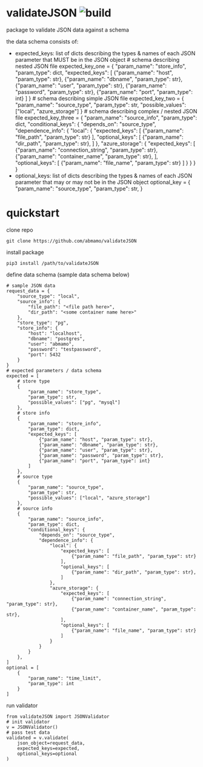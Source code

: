 # validateJSON ![build](https://github.com/abmamo/validateJSON/workflows/build/badge.svg?branch=main)
package to validate JSON data against a schema

the data schema consists of:
- expected_keys: list of dicts describing the types & names
                 of each JSON parameter that MUST be in the
                 JSON object
        # schema describing nested JSON file
        expected_key_one =
            {
                "param_name": "store_info",
                "param_type": dict,
                "expected_keys": [
                    {"param_name": "host", "param_type": str},
                    {"param_name": "dbname", "param_type": str},
                    {"param_name": "user", "param_type": str},
                    {"param_name": "password", "param_type": str},
                    {"param_name": "port", "param_type": int}
                ]
            }
        # schema describing simple JSON file
        expected_key_two =
            {
                "param_name": "source_type",
                "param_type": str,
                "possible_values": ["local", "azure_storage"]
            }
        # schema describing complex / nested JSON file
        expected_key_three =
            {
                "param_name": "source_info",
                "param_type": dict,
                "conditional_keys": {
                    "depends_on": "source_type",
                    "dependence_info": {
                        "local": {
                            "expected_keys": [
                                {"param_name": "file_path", "param_type": str}
                            ],
                            "optional_keys": [
                                {"param_name": "dir_path", "param_type": str},
                            ]
                        },
                        "azure_storage": {
                            "expected_keys": [
                                {"param_name": "connection_string", "param_type": str},
                                {"param_name": "container_name", "param_type": str},
                            ],
                            "optional_keys": [
                                {"param_name": "file_name", "param_type": str}
                            ]
                        }
                    }
                }
            }
- optional_keys: list of dicts describing the types & names
                 of each JSON parameter that may or may not
                 be in the JSON object
        optional_key =
            {
                "param_name": "source_type",
                "param_type": str,
            }
# quickstart
clone repo
```
git clone https://github.com/abmamo/validateJSON
```
install package
```
pip3 install /path/to/validateJSON
```
define data schema (sample data schema below)
```
# sample JSON data
request_data = {
    "source_type": "local",
    "source_info": {
        "file_path": "<file path here>",
        "dir_path": "<some container name here>"
    },
    "store_type": "pg",
    "store_info": {
        "host": "localhost",
        "dbname": "postgres",
        "user": "abmamo",
        "password": "testpassword",
        "port": 5432
    }
}
# expected parameters / data schema
expected = [
    # store type
    {
        "param_name": "store_type",
        "param_type": str,
        "possible_values": ["pg", "mysql"]
    },
    # store info
    {
        "param_name": "store_info",
        "param_type": dict,
        "expected_keys": [
            {"param_name": "host", "param_type": str},
            {"param_name": "dbname", "param_type": str},
            {"param_name": "user", "param_type": str},
            {"param_name": "password", "param_type": str},
            {"param_name": "port", "param_type": int}
        ]
    },
    # source type
    {
        "param_name": "source_type",
        "param_type": str,
        "possible_values": ["local", "azure_storage"]
    },
    # source info
    {
        "param_name": "source_info",
        "param_type": dict,
        "conditional_keys": {
            "depends_on": "source_type",
            "dependence_info": {
                "local": {
                    "expected_keys": [
                        {"param_name": "file_path", "param_type": str}
                    ],
                    "optional_keys": [
                        {"param_name": "dir_path", "param_type": str},
                    ]
                },
                "azure_storage": {
                    "expected_keys": [
                        {"param_name": "connection_string", "param_type": str},
                        {"param_name": "container_name", "param_type": str},
                    ],
                    "optional_keys": [
                        {"param_name": "file_name", "param_type": str}
                    ]
                }
            }  
        }
    },
]
optional = [
    {
        "param_name": "time_limit",
        "param_type": int
    }
]
```
run validator
```
from validateJSON import JSONValidator
# init validator
v = JSONValidator()
# pass test data
validated = v.validate(
    json_object=request_data,
    expected_keys=expected,
    optional_keys=optional
)
```
